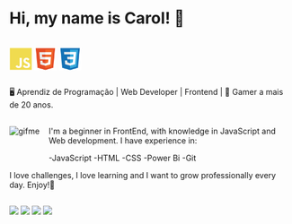 # Hi, my name is Carol! 👋

  <div style="display: inline_block"><br>
  <img align="center" height="40" width="40" src="https://raw.githubusercontent.com/devicons/devicon/master/icons/javascript/javascript-plain.svg">
   <img align="center" height="40" width="40" src="https://raw.githubusercontent.com/devicons/devicon/master/icons/html5/html5-original.svg">
  <img align="center" height="40" width="40" src="https://raw.githubusercontent.com/devicons/devicon/master/icons/css3/css3-original.svg">
  
  ##

  🖥️ Aprendiz de Programação | Web Developer | Frontend | 
  👾 Gamer a mais de 20 anos.

  ##
  <img align="left" alt="gifme" src="https://i.picasion.com/pic92/078b08ff2b302802777627bcaa932d20.gif" width="70" height="70" border="0" alt="https://picasion.com/" /></a>
##

I'm a beginner in FrontEnd, with knowledge in JavaScript and Web development.
I have experience in:

-JavaScript
-HTML
-CSS
-Power Bi
-Git

I love challenges, I love learning and I want to grow professionally every day.
Enjoy!🥰
##
<div>
  <a href="https://instagram.com/caroli_fps" target="_blank"><img src="https://img.shields.io/badge/-Instagram-%23E4405F?style=for-the-badge&logo=instagram&logoColor=white" target="_blank"></a>
 	<a href="https://www.twitch.tv/carolindafps_" target="_blank"><img src="https://img.shields.io/badge/Twitch-9146FF?style=for-the-badge&logo=twitch&logoColor=white" target="_blank"></a>
  <a href = "mailto:carolindamottaa24@gmail.com"><img src="https://img.shields.io/badge/-Gmail-%23333?style=for-the-badge&logo=gmail&logoColor=white" target="_blank"></a>
  <a href="https://www.linkedin.com/in/carolina-motta-8ba2462a9/" target="_blank"><img src="https://img.shields.io/badge/-LinkedIn-%230077B5?style=for-the-badge&logo=linkedin&logoColor=white" target="_blank">
  </div>

  
